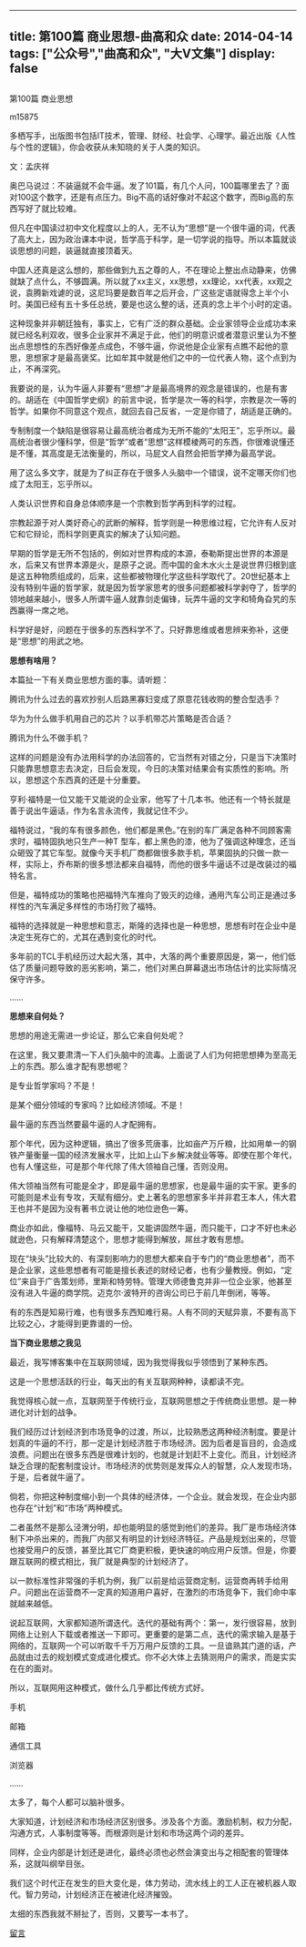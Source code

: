 
---
title:   第100篇 商业思想-曲高和众
date: 2014-04-14
tags: ["公众号","曲高和众", "大V文集"]
display: false
---


## 



第100篇 商业思想




m15875




多栖写手，出版图书包括IT技术，管理、财经、社会学、心理学。最近出版《人性与个性的逻辑》，你会收获从未知晓的关于人类的知识。


 

文：孟庆祥

奥巴马说过：不装逼就不会牛逼。发了101篇，有几个人问，100篇哪里去了？面对100这个数字，还是有点压力。Big不高的话好像对不起这个数字，而Big高的东西写好了就比较难。

但凡在中国读过初中文化程度以上的人，无不认为“思想”是一个很牛逼的词，代表了高大上，因为政治课本中说，哲学高于科学，是一切学说的指导。所以本篇就谈谈思想的问题，装逼就直接顶着天。

中国人还真是这么想的，那些做到九五之尊的人，不在理论上整出点动静来，仿佛就缺了点什么，不够圆满。所以就了xx主义，xx思想，xx理论，xx代表，xx观之说，袁腾新戏谑的说，这尼玛要是数百年之后开会，广这些定语就得念上半个小时。美国已经有五十多任总统，要是也这么整的话，还真的念上半个小时的定语。

这种现象并非朝廷独有，事实上，它有广泛的群众基础。企业家领导企业成功本来就已经名利双收，很多企业家并不满足于此，他们的明意识或者潜意识里认为不整出点思想性的东西好像差点成色，不够牛逼，你说他是企业家有点瞧不起他的意思，思想家才是最高褒奖。比如牟其中就是他们之中的一位代表人物，这个点到为止，不再深究。

我要说的是，认为牛逼人非要有“思想”才是最高境界的观念是错误的，也是有害的。胡适在《中国哲学史纲》的前言中说，哲学是次一等的科学，宗教是次一等的哲学。如果你不同意这个观点，就回去自己反省，一定是你错了，胡适是正确的。

专制制度一个缺陷是很容易让最高统治者成为无所不能的“太阳王”，忘乎所以。最高统治者很少懂科学，但是“哲学”或者“思想”这样模棱两可的东西，你很难说懂还是不懂，其高度是无法衡量的，所以，马屁文人自然会把哲学捧为最高学说。

用了这么多文字，就是为了纠正存在于很多人头脑中一个错误，说不定哪天你们也成了太阳王，忘乎所以。

人类认识世界和自身总体顺序是一个宗教到哲学再到科学的过程。

宗教起源于对人类好奇心的武断的解释，哲学则是一种思维过程，它允许有人反对它和它辩论，而科学则更真实的解决了认知问题。

早期的哲学是无所不包括的，例如对世界构成的本源，泰勒斯提出世界的本源是水，后来又有世界本源是火，是原子之说。而中国的金木水火土是说世界归根到底是这五种物质组成的，后来，这些都被物理化学这些科学取代了。20世纪基本上没有特别牛逼的哲学家，就是因为哲学家思考的很多问题都被科学剥夺了，哲学的领地越来越小，很多人所谓牛逼人就靠剑走偏锋，玩弄牛逼的文字和犄角旮旯的东西赢得一席之地。

科学好是好，问题在于很多的东西科学不了。只好靠思维或者思辨来弥补，这便是“思想”的用武之地。

 

**思想有啥用？**

本篇扯一下有关商业思想方面的事。请听题：

腾讯为什么过去的喜欢抄别人后路黑寡妇变成了原意花钱收购的整合型选手？

华为为什么做手机用自己的芯片？以手机带芯片策略是否合适？

腾讯为什么不做手机？

这样的问题是没有办法用科学的办法回答的，它当然有对错之分，只是当下决策时只能靠思想意志去决定，日后会发现，今日的决策对结果会有实质性的影响。所以，思想这个东西真的还是十分重要。

亨利·福特是一位又能干又能说的企业家，他写了十几本书。他还有一个特长就是善于说出牛逼话，作为名言永流传，我就记住不少。

福特说过，“我的车有很多颜色，他们都是黑色。”在别的车厂满足各种不同顾客需求时，福特固执地只生产一种T 型车，都上黑色的漆，他为了强调这种理念，还当众砸毁了其它车型。就像今天手机厂商都做很多款手机，苹果固执的只做一款一样，实际上，乔布斯的很多想法都来自福特，而他的很多牛逼话不过是改装过的福特名言。

但是，福特成功的策略也把福特汽车推向了毁灭的边缘，通用汽车公司正是通过多样性的汽车满足多样性的市场打败了福特。

福特的选择就是一种思想和意志，斯隆的选择也是一种思想，思想有时在企业中是决定生死存亡的，尤其在遇到变化的时代。

多年前的TCL手机经历过大起大落，其中，大落的两个重要原因是，第一，他们低估了质量问题导致的恶劣影响，第二，他们对黑白屏幕退出市场估计的比实际情况保守许多。

……

 

**思想来自何处？**

思想的用途无需进一步论证，那么它来自何处呢？

在这里，我又要肃清一下人们头脑中的流毒。上面说了人们为何把思想捧为至高无上的东西。那么谁才配有思想呢？

是专业哲学家吗？不是！

是某个细分领域的专家吗？比如经济领域。不是！

最牛逼的东西当然要最牛逼的人才配拥有。

那个年代，因为这种逻辑，搞出了很多荒唐事，比如亩产万斤粮，比如用单一的钢铁产量衡量一国的经济发展水平，比如上山下乡解决就业等等。即使在那个年代，也有人懂这些，可是那个年代除了伟大领袖自己懂，否则没用。

伟大领袖当然有可能是全才，即是最牛逼的思想家，也是最牛逼的实干家。更多的可能则是术业有专攻，天赋有细分。史上著名的思想家多半并非君王本人，伟大君王也并不是因为没有著书立说让他的地位逊色一筹。

商业亦如此，像福特、马云又能干，又能讲固然牛逼，而只能干，口才不好也未必就逊色，只有解释清楚这个，思想才能得到解放，屌丝才敢有思想。

现在“块头”比较大的、有深刻影响力的思想大都来自于专门的“商业思想者”，而不是企业家，这些思想者有可能是擅长表述的财经记者，也有少量教授。例如，“定位”来自于广告策划师，里斯和特劳特。管理大师德鲁克并非一位企业家，他甚至没有进入牛逼的商学院。迈克尔·波特开的咨询公司已于前几年倒闭，等等。

有的东西是知易行难，也有很多东西知难行易。人有不同的天赋异禀，不要有高下比较之心，才能得到更靠谱的一份。

 

**当下商业思想之我见**

最近，我写博客集中在互联网领域，因为我觉得我似乎领悟到了某种东西。

这是一个思想活跃的行业，每天出的有关互联网种种，读都读不完。

我觉得核心就一点，互联网至于传统行业，互联网思想之于传统商业思想。是一种进化对计划的战争。

我们经历过计划经济到市场竞争的过渡，所以，比较熟悉这两种经济制度。要是计划真的牛逼的不行，那一定是计划经济胜于市场经济。因为后者是盲目的，会造成浪费。问题出在很多东西是很难计划的，也就是计划赶不上变化。而且，计划经济缺乏合理的配套制度设计。市场经济的优势则是发挥众人的智慧，众人发现市场，于是，后者就牛逼了。

倘若，你把这种制度缩小到一个具体的经济体，一个企业。就会发现，在企业内部也存在“计划”和“市场”两种模式。

二者虽然不是那么泾渭分明，却也能明显的感觉到他们的差异。我厂是市场经济体制下冲杀出来的，而我厂内部又有明显的计划经济特征。产品是规划出来的，尽管也接受用户的反馈，甚至比其它厂商更积极，更快速的响应用户反馈。但是，你要跟互联网的模式相比，我厂就是典型的计划经济了。

以一款标准性非常强的手机为例，我厂以前是给运营商定制，运营商再转手给用户。问题出在运营商不一定真的知道用户喜好，在激烈的市场竞争下，我们命中率就越来越低。

说起互联网，大家都知道所谓迭代。迭代的基础有两个：第一，发行很容易，放到网络上让别人下载或者推送一下即可。更重要的是第二点，迭代的需求输入是基于网络的，互联网一个可以听取千千万万用户反馈的工具。一旦谙熟其门道的话，产品就由过去的规划模式变成进化模式。你不必大体上去猜测用户的需求，而是实实在在的面对。

所以，互联网用这种模式，做什么几乎都比传统方式好。

手机

邮箱

通信工具

浏览器

……

太多了，每个人都可以脑补很多。

大家知道，计划经济和市场经济区别很多。涉及各个方面。激励机制，权力分配，沟通方式，人事制度等等。而根源则是计划和市场这两个词的差异。

同样，企业内部是计划还是进化，最终必须也必然会演变出与之相配套的管理体系，这就叫纲举目张。

我们这个时代正在发生的巨大变化是，体力劳动，流水线上的工人正在被机器人取代。智力劳动，计划经济正在被进化经济摧毁。

太细的东西我就不掰扯了，否则，又要写一本书了。











[留言](javascript:;)


